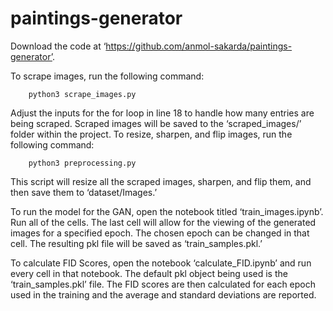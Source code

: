 # paintings-generator
Download the code at ‘https://github.com/anmol-sakarda/paintings-generator’. 

To scrape images, run the following command:

		python3 scrape_images.py

Adjust the inputs for the for loop in line 18 to handle how many entries are being scraped. 
Scraped images will be saved to the ‘scraped_images/’ folder within the project. 
To resize, sharpen, and flip images, run the following command:
		
		python3 preprocessing.py

This script will resize all the scraped images, sharpen, and flip them, and then save them to ‘dataset/Images.’

To run the model for the GAN, open the notebook titled ‘train_images.ipynb’.
Run all of the cells. The last cell will allow for the viewing of the generated images for a specified epoch. The chosen epoch can be changed in that cell. 
The resulting pkl file will be saved as ‘train_samples.pkl.’ 

To calculate FID Scores, open the notebook ‘calculate_FID.ipynb’ and run every cell in that notebook. The default pkl object being used is the ‘train_samples.pkl’ file. 
The FID scores are then calculated for each epoch used in the training and the average and standard deviations are reported. 
